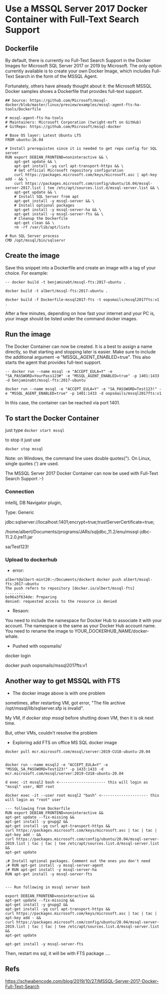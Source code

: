 # Use a MSSQL Server 2017 Docker Container with Full-Text Search Support

## Dockerfile

By default, there is currently no Full-Text Search Support in the Docker Images for Microsoft SQL Server 2017 or 2019 by Microsoft. The only option currently available is to create your own Docker Image, which includes Full-Text Search in the form of the MSSQL Agent.

Fortunately, others have already thought about it: the Microsoft MSSQL Docker samples shows a Dockerfile that provides full-text support.

```
## Source: https://github.com/Microsoft/mssql-docker/blob/master/linux/preview/examples/mssql-agent-fts-ha-tools/Dockerfile

# mssql-agent-fts-ha-tools
# Maintainers: Microsoft Corporation (twright-msft on GitHub)
# GitRepo: https://github.com/Microsoft/mssql-docker

# Base OS layer: Latest Ubuntu LTS
FROM ubuntu:16.04

# Install prerequistes since it is needed to get repo config for SQL server
RUN export DEBIAN_FRONTEND=noninteractive && \
    apt-get update && \
    apt-get install -yq curl apt-transport-https && \
    # Get official Microsoft repository configuration
    curl https://packages.microsoft.com/keys/microsoft.asc | apt-key add - && \
    curl https://packages.microsoft.com/config/ubuntu/16.04/mssql-server-2017.list | tee /etc/apt/sources.list.d/mssql-server.list && \
    apt-get update && \
    # Install SQL Server from apt
    apt-get install -y mssql-server && \
    # Install optional packages
    apt-get install -y mssql-server-ha && \
    apt-get install -y mssql-server-fts && \
    # Cleanup the Dockerfile
    apt-get clean && \
    rm -rf /var/lib/apt/lists

# Run SQL Server process
CMD /opt/mssql/bin/sqlservr

```


## Create the image
Save this snippet into a Dockerfile and create an image with a tag of your choice. For example:

```
-- docker build -t benjaminabt/mssql-fts:2017-ubuntu .

docker build -t albert/mssql-fts:2017-ubuntu .

docker build -f Dockerfile-mssql2017-fts -t oopsmails/mssql2017fts:v1 .

```

After a few minutes, depending on how fast your internet and your PC is, your image should be listed under the command docker images.

## Run the image
The Docker Container can now be created. It is a best to assign a name directly, so that starting and stopping later is easier. Make sure to include the additional argument -e "MSSQL_AGENT_ENABLED=true". This also starts the agent that provides full-text support.

```
-- docker run --name mssql -e "ACCEPT_EULA=Y" -e "SA_PASSWORD=YourPass123#" -e "MSSQL_AGENT_ENABLED=true" -p 1401:1433 -d benjaminabt/mssql-fts:2017-ubuntu

docker run --name mssql -e "ACCEPT_EULA=Y" -e "SA_PASSWORD=Test123!" -e "MSSQL_AGENT_ENABLED=true" -p 1401:1433 -d oopsmails/mssql2017fts:v1

```

In this case, the container can be reached via port 1401.

## To start the Docker Container 

just type `docker start mssql` 

to stop it just use 

`docker stop mssql`

Note: on Windows, the command line uses double quotes("). On Linux, single quotes (') are used.

The MSSQL Server 2017 Docker Container can now be used with Full-Text Search Support :-)


### Connection

intellij, DB Navigator plugin,

Type: Generic

jdbc:sqlserver://localhost:1401;encrypt=true;trustServerCertificate=true; 

/home/albert/Documents/programs/JARs/sqljdbc_11.2/enu/mssql-jdbc-11.2.0.jre11.jar

sa/Test123!

### Upload to dockerhub

- error:

```
albert@albert-mint20:~/Documents/docker$ docker push albert/mssql-fts:2017-ubuntu
The push refers to repository [docker.io/albert/mssql-fts]
......... 
be96a3f634de: Preparing 
denied: requested access to the resource is denied

```
- Resaon:


You need to include the namespace for Docker Hub to associate it with your account.
The namespace is the same as your Docker Hub account name.
You need to rename the image to YOUR_DOCKERHUB_NAME/docker-whale.

- Pushed with oopsmails/

docker login 

docker push oopsmails/mssql2017fts:v1


## Another way to get MSSQL with FTS

- The docker image above is with one problem

sometimes, after restarting VM, got error, "The file archive /opt/mssql/lib/sqlserver.sfp is invalid".

My VM, if *docker stop mssql* before shutting down VM, then it is ok next time.

But, other VMs, couldn't resolve the problem


- Exploring add FTS on office MS SQL docker image

```
docker pull mcr.microsoft.com/mssql/server:2019-CU18-ubuntu-20.04


docker run --name mssql2 -e "ACCEPT_EULA=Y" -e "MSSQL_SA_PASSWORD=Test123!" -p 1433:1433 -d mcr.microsoft.com/mssql/server:2019-CU18-ubuntu-20.04

d exec -it mssql2 bash <--------------------- this will login as "mssql" user, NOT root

docker exec -it --user root mssql2 "bash" <--------------------- this will login as "root" user

--- following from Dockerfile
RUN export DEBIAN_FRONTEND=noninteractive &&
apt-get update --fix-missing &&
apt-get install -y gnupg2 &&
apt-get install -yq curl apt-transport-https &&
curl https://packages.microsoft.com/keys/microsoft.asc | tac | tac | apt-key add - &&
curl https://packages.microsoft.com/config/ubuntu/20.04/mssql-server-2019.list | tac | tac | tee /etc/apt/sources.list.d/mssql-server.list &&
apt-get update

;# Install optional packages. Comment out the ones you don't need
;# RUN apt-get install -y mssql-server-agent
;# RUN apt-get install -y mssql-server-ha
RUN apt-get install -y mssql-server-fts


--- Run following in mssql server bash

export DEBIAN_FRONTEND=noninteractive &&
apt-get update --fix-missing &&
apt-get install -y gnupg2 &&
apt-get install -yq curl apt-transport-https &&
curl https://packages.microsoft.com/keys/microsoft.asc | tac | tac | apt-key add - &&
curl https://packages.microsoft.com/config/ubuntu/20.04/mssql-server-2019.list | tac | tac | tee /etc/apt/sources.list.d/mssql-server.list &&
apt-get update

apt-get install -y mssql-server-fts

```

Then, restart ms sql, it will be with FTS package ....


## Refs

https://schwabencode.com/blog/2019/10/27/MSSQL-Server-2017-Docker-Full-Text-Search


